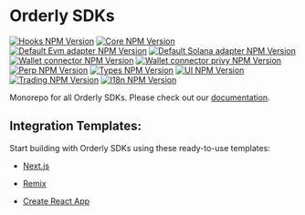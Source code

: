 # Orderly SDKs

[![Hooks NPM Version](https://img.shields.io/npm/v/@orderly.network/hooks?label=@orderly.network/hooks&color=blue)](https://www.npmjs.com/package/@orderly.network/hooks)
[![Core NPM Version](https://img.shields.io/npm/v/@orderly.network/core?label=@orderly.network/core&color=blue)](https://www.npmjs.com/package/@orderly.network/core)
[![Default Evm adapter NPM Version](https://img.shields.io/npm/v/@orderly.network/default-evm-adapter?label=@orderly.network/default-evm-adapter&color=blue)](https://www.npmjs.com/package/@orderly.network/default-evm-adapter)
[![Default Solana adapter NPM Version](https://img.shields.io/npm/v/@orderly.network/default-solana-adapter?label=@orderly.network/default-solana-adapter&color=blue)](https://www.npmjs.com/package/@orderly.network/default-solana-adapter)
[![Wallet connector NPM Version](https://img.shields.io/npm/v/@orderly.network/wallet-connector?label=@orderly.network/wallet-connector&color=blue)](https://www.npmjs.com/package/@orderly.network/wallet-connector)
[![Wallet connector privy NPM Version](https://img.shields.io/npm/v/@orderly.network/wallet-connector-privy?label=@orderly.network/wallet-connector-privy&color=blue)](https://www.npmjs.com/package/@orderly.network/wallet-connector-privy)
[![Perp NPM Version](https://img.shields.io/npm/v/@orderly.network/perp?label=@orderly.network/perp&color=blue)](https://www.npmjs.com/package/@orderly.network/perp)
[![Types NPM Version](https://img.shields.io/npm/v/@orderly.network/types?label=@orderly.network/types&color=blue)](https://www.npmjs.com/package/@orderly.network/types)
[![UI NPM Version](https://img.shields.io/npm/v/@orderly.network/ui?label=@orderly.network/ui&color=blue)](https://www.npmjs.com/package/@orderly.network/ui)
[![Trading NPM Version](https://img.shields.io/npm/v/@orderly.network/trading?label=@orderly.network/trading&color=blue)](https://www.npmjs.com/package/@orderly.network/trading)
[![I18n NPM Version](https://img.shields.io/npm/v/@orderly.network/i18n?label=@orderly.network/i18n&color=blue)](https://www.npmjs.com/package/@orderly.network/i18n)

Monorepo for all Orderly SDKs. Please check out our [documentation](https://orderly.network/docs/sdks).

## Integration Templates:

Start building with Orderly SDKs using these ready-to-use templates:

- [Next.js](https://github.com/OrderlyNetwork/orderly-js-sdk-nextjs-template)

- [Remix](https://github.com/OrderlyNetwork/orderly-js-sdk-remix-template)

- [Create React App](https://github.com/OrderlyNetwork/orderly-js-sdk-nextjs-template)
